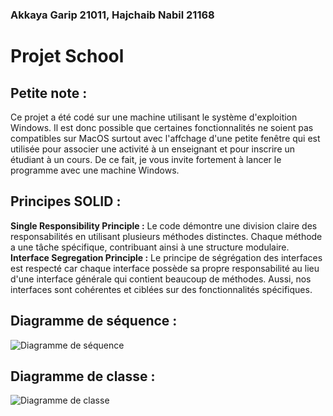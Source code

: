 ### Akkaya Garip 21011, Hajchaib Nabil 21168

# Projet School

## Petite note :
Ce projet a été codé sur une machine utilisant le système d'exploition Windows. Il est donc possible que certaines fonctionnalités ne soient pas compatibles sur MacOS surtout avec l'affchage d'une petite fenêtre qui est utilisée pour associer une activité à un enseignant et pour inscrire un étudiant à un cours. De ce fait, je vous invite fortement à lancer le programme avec une machine Windows.

## Principes SOLID :
**Single Responsibility Principle :** Le code démontre une division claire des responsabilités en utilisant plusieurs méthodes distinctes. Chaque méthode a une tâche spécifique, contribuant ainsi à une structure modulaire.
**Interface Segregation Principle :** Le principe de ségrégation des interfaces est respecté car chaque interface possède sa propre responsabilité au lieu d'une interface générale qui contient beaucoup de méthodes. Aussi, nos interfaces sont cohérentes et ciblées sur des fonctionnalités spécifiques.

## Diagramme de séquence :
<img src="notes/images/diagramme_de_sequence.png" alt="Diagramme de séquence">

## Diagramme de classe :

<img src="notes/images/diagramme_classe.svg" alt="Diagramme de classe"> 
